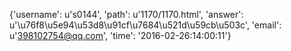 {'username': u's0144', 'path': u'1170/1170.html', 'answer': u'\u76f8\u5e94\u53d8\u91cf\u7684\u521d\u59cb\u503c', 'email': u'398102754@qq.com', 'time': '2016-02-26:14:00:11'}